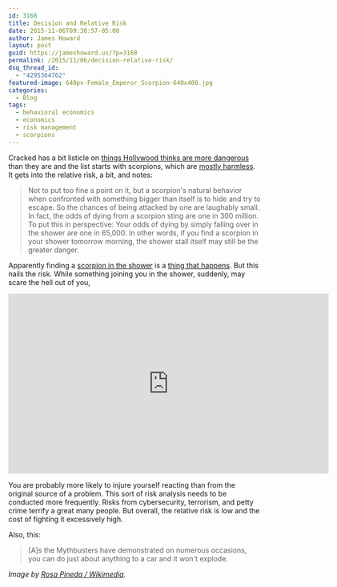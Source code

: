```yaml
---
id: 3168
title: Decision and Relative Risk
date: 2015-11-06T09:38:57-05:00
author: James Howard
layout: post
guid: https://jameshoward.us/?p=3168
permalink: /2015/11/06/decision-relative-risk/
dsq_thread_id:
  - "4295364762"
featured-image: 640px-Female_Emperor_Scorpion-640x400.jpg
categories:
  - Blog
tags:
  - behavioral economics
  - economics
  - risk management
  - scorpions
---
```

Cracked has a bit listicle on [things Hollywood thinks are more dangerous](http://www.cracked.com/article_19171_5-things-that-arent-nearly-as-dangerous-as-hollywood-thinks.html) than they are and the list starts with scorpions, which are [mostly harmless](https://www.google.com/?q=mostly+harmless).  It gets into the relative risk, a bit, and notes:

> Not to put too fine a point on it, but a scorpion's natural behavior when confronted with something bigger than itself is to hide and try to escape. So the chances of being attacked by one are laughably small. In fact, the odds of dying from a scorpion sting are one in 300 million. To put this in perspective: Your odds of dying by simply falling over in the shower are one in 65,000. In other words, if you find a scorpion in your shower tomorrow morning, the shower stall itself may still be the greater danger.

Apparently finding a [scorpion in the shower](http://awesomearachnids.tumblr.com/post/122624216845/sir-p-audax-shaebay-scorpling-in-the) is a [thing that happens](http://historysafariexpress.airstreamlife.com/2011/10/09/agua-caliente-contemplations/).  But this nails the risk.  While something joining you in the shower, suddenly, may scare the hell out of you,

<iframe width="640" height="360" src="https://www.youtube-nocookie.com/embed/atjhOhH-V3E?showinfo=0" frameborder="0" allowfullscreen></iframe>

You are probably more likely to injure yourself reacting than from the original source of a problem.  This sort of risk analysis needs to be conducted more frequently.  Risks from cybersecurity, terrorism, and petty crime terrify a great many people.  But overall, the relative risk is low and the cost of fighting it excessively high.

Also, this:

> [A]s the Mythbusters have demonstrated on numerous occasions, you can do just about anything to a car and it won't explode.

_Image by [Rosa Pineda / Wikimedia](https://commons.wikimedia.org/wiki/File:Female_Emperor_Scorpion.jpg)._
